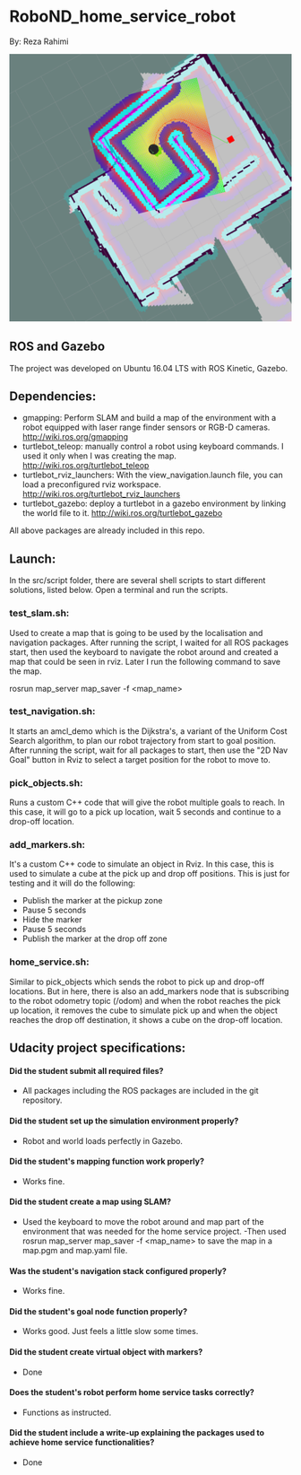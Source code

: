 # RoboND_home_service_robot

By: Reza Rahimi


![alt text](screenshots/rviz.png "Screenshot of Rviz.")


## ROS and Gazebo

The project was developed on Ubuntu 16.04 LTS with ROS Kinetic, Gazebo. 

## Dependencies:

- gmapping: Perform SLAM and build a map of the environment with a robot equipped with laser range finder sensors or RGB-D cameras. http://wiki.ros.org/gmapping
- turtlebot_teleop: manually control a robot using keyboard commands. I used it only when I was creating the map. http://wiki.ros.org/turtlebot_teleop
- turtlebot_rviz_launchers: With the view_navigation.launch file, you can load a preconfigured rviz workspace. http://wiki.ros.org/turtlebot_rviz_launchers
- turtlebot_gazebo: deploy a turtlebot in a gazebo environment by linking the world file to it. http://wiki.ros.org/turtlebot_gazebo

All above packages are already included in this repo. 

## Launch:

In the src/script folder, there are several shell scripts to start different solutions, listed below. Open a terminal and run the scripts. 

### test_slam.sh: 

Used to create a map that is going to be used by the localisation and navigation packages. After running the script, I waited for all ROS packages start, then used the keyboard to navigate the robot around and created a map that could be seen in rviz. Later I run the following command to save the map. 

rosrun map_server map_saver -f <map_name>

### test_navigation.sh:

It starts an amcl_demo which is the Dijkstra's, a variant of the Uniform Cost Search algorithm, to plan our robot trajectory from start to goal position. After running the script, wait for all packages to start, then use the "2D Nav Goal" button in Rviz to select a target position for the robot to move to. 

### pick_objects.sh:

Runs a custom C++ code that will give the robot multiple goals to reach. In this case, it will go to a pick up location, wait 5 seconds and continue to a drop-off location.

### add_markers.sh:

It's a custom C++ code to simulate an object in Rviz. In this case, this is used to simulate a cube at the pick up and drop off positions. This is just for testing and it will do the following:

- Publish the marker at the pickup zone
- Pause 5 seconds
- Hide the marker
- Pause 5 seconds
- Publish the marker at the drop off zone

### home_service.sh:

Similar to pick_objects which sends the robot to pick up and drop-off locations. But in here, there is also an add_markers node that is subscribing to the robot odometry topic (/odom) and when the robot reaches the pick up location, it removes the cube to simulate pick up and when the object reaches the drop off destination, it shows a cube on the drop-off location. 

## Udacity project specifications:

#### Did the student submit all required files?

- All packages including the ROS packages are included in the git repository.

#### Did the student set up the simulation environment properly?

- Robot and world loads perfectly in Gazebo.

#### Did the student's mapping function work properly?

- Works fine.

#### Did the student create a map using SLAM?

- Used the keyboard to move the robot around and map part of the environment that was needed for the home service project. -Then used rosrun map_server map_saver -f <map_name> to save the map in a map.pgm and map.yaml file. 

#### Was the student's navigation stack configured properly?

- Works fine.

#### Did the student's goal node function properly?

- Works good. Just feels a little slow some times. 

#### Did the student create virtual object with markers?

- Done

#### Does the student's robot perform home service tasks correctly?

- Functions as instructed.

#### Did the student include a write-up explaining the packages used to achieve home service functionalities?

- Done

